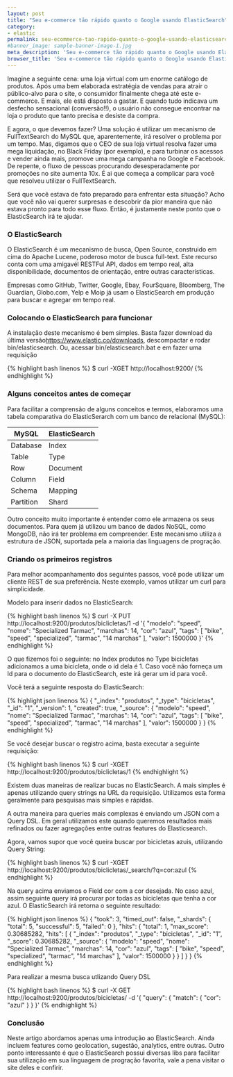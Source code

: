 ```yaml
---
layout: post
title: "Seu e-commerce tão rápido quanto o Google usando ElasticSearch"
category: 
- elastic
permalink: seu-ecommerce-tao-rapido-quanto-o-google-usando-elasticsearch
#banner_image: sample-banner-image-1.jpg
meta_description: 'Seu e-commerce tão rápido quanto o Google usando ElasticSearch'
browser_title: 'Seu e-commerce tão rápido quanto o Google usando ElasticSearch'
---
```


Imagine a seguinte cena: uma loja virtual com um enorme catálogo de produtos. Após uma bem elaborada estratégia de vendas para atrair o público-alvo para o site, o consumidor finalmente chega até este e-commerce. E mais, ele está disposto a gastar. E quando tudo indicava um desfecho sensacional (conversão!!), o usuário não consegue encontrar na loja o produto que tanto precisa e desiste da compra.

E agora, o que devemos fazer? Uma solução é utilizar um mecanismo de FullTextSearch do MySQL que, aparentemente, irá resolver o problema por um tempo. Mas, digamos que o CEO de sua loja virtual resolva fazer uma mega liquidação, no Black Friday (por exemplo), e para turbinar os acessos e vender ainda mais, promove uma mega campanha no Google e Facebook. De repente, o fluxo de pessoas procurando desesperadamente por promoções no site aumenta 10x. É ai que começa a complicar para você que resolveu utilizar o FullTextSearch.

Será que você estava de fato preparado para enfrentar esta situação? Acho que você não vai querer surpresas e descobrir da pior maneira que não estava pronto para todo esse fluxo. Então, é justamente neste ponto que o ElasticSearch irá te ajudar.

### O ElasticSearch

O ElasticSearch é um mecanismo de busca, Open Source, construido em cima do Apache Lucene, poderoso motor de busca full-text. Este recurso conta com uma amigavél RESTFul API, dados em tempo real, alta disponibilidade, documentos de orientação, entre outras características.

Empresas como GitHub, Twitter, Google, Ebay, FourSquare, Bloomberg, The Guardian, Globo.com, Yelp e Moip já usam o ElasticSearch em produção para buscar e agregar em tempo real.

### Colocando o ElasticSearch para funcionar

A instalação deste mecanismo é bem simples. Basta fazer download da última versão<https://www.elastic.co/downloads>, descompactar e rodar bin/elasticsearch. Ou, acessar bin/elasticsearch.bat e em fazer uma requisição 

{% highlight bash linenos %}
$ curl -XGET http://localhost:9200/
{% endhighlight %}

### Alguns conceitos antes de começar

Para facilitar a comprensão de alguns conceitos e termos, elaboramos uma tabela comparativa do ElasticSerarch com um banco de relacional (MySQL):

| MySQL         | ElasticSearch |
| ------------- |-------------- |
| Database      | Index         |
| Table         | Type          |
| Row           | Document      |
| Column        | Field         |
| Schema        | Mapping       |
| Partition     | Shard         |

Outro conceito muito importante é entender como ele armazena os seus documentos. Para quem já utilizou um banco de dados NoSQL, como MongoDB, não irá ter problema em compreender. Este mecanismo utiliza a estrutura de JSON, suportada pela a maioria das linguagens de progração.

### Criando os primeiros registros

Para melhor acompanhamento dos seguintes passos, você pode utilizar um cliente REST de sua preferência. Neste exemplo, vamos utilizar um curl para simplicidade.

Modelo para inserir dados no ElasticSearch:

{% highlight bash linenos %}
$ curl -X PUT http://localhost:9200/produtos/biclicletas/1 -d '{
    "modelo": "speed",
    "nome": "Specialized Tarmac",
    "marchas": 14,
    "cor": "azul",
    "tags": [
        "bike",
        "speed",
        "specialized",
        "tarmac",
        "14 marchas"
    ],
    "valor": 1500000
}'
{% endhighlight %}

O que fizemos foi o seguinte: no Index produtos no Type bicicletas adicionamos a uma bicicleta, onde o id dela é 1. Caso você não forneça um Id para o documento do ElasticSearch, este irá gerar um id para você.

Você terá a seguinte resposta do ElasticSearch:

{% highlight json linenos %}
{
    "_index": "produtos",
    "_type": "bicicletas",
    "_id": "1",
    "_version": 1,
    "created": true,
    "_source": {
        "modelo": "speed",
        "nome": "Specialized Tarmac",
        "marchas": 14,
        "cor": "azul",
        "tags": [
            "bike",
            "speed",
            "specialized",
            "tarmac",
            "14 marchas"
        ],
        "valor": 1500000
    }
}
{% endhighlight %}

Se você desejar buscar o registro acima, basta executar a seguinte requisição:

{% highlight bash linenos %}
$ curl -XGET http://localhost:9200/produtos/biclicletas/1
{% endhighlight %}

Existem duas maneiras de realizar bucas no ElasticSearch. A mais simples é apenas utilizando query strings na URL da requisição. Utilizamos esta forma geralmente para pesquisas mais simples e rápidas.

A outra maneira para queries mais complexas é enviando um JSON com a Query DSL. Em geral utilizamos este quando queremos resultados mais refinados ou fazer agregações entre outras features do Elasticsearch.

Agora, vamos supor que você queira buscar por bicicletas azuis, utilizando Query String:

{% highlight bash linenos %}
$ curl -XGET http://localhost:9200/produtos/biclicletas/_search/?q=cor:azul
{% endhighlight %}

Na query acima enviamos o Field cor com a cor desejada. No caso azul, assim seguinte query irá procurar por todas as bicicletas que tenha a cor azul. O ElasticSearch irá retorna o seguinte resultado:

{% highlight json linenos %}
{
    "took": 3,
    "timed_out": false,
    "_shards": {
        "total": 5,
        "successful": 5,
        "failed": 0
    },
    "hits": {
        "total": 1,
        "max_score": 0.30685282,
        "hits": [
            {
                "_index": "produtos",
                "_type": "bicicletas",
                "_id": "1",
                "_score": 0.30685282,
                "_source": {
                    "modelo": "speed",
                    "nome": "Specialized Tarmac",
                    "marchas": 14,
                    "cor": "azul",
                    "tags": [
                        "bike",
                        "speed",
                        "specialized",
                        "tarmac",
                        "14 marchas"
                    ],
                    "valor": 1500000
                }
            }
        ]
    }
}
{% endhighlight %}

Para realizar a mesma busca utlizando Query DSL

{% highlight bash linenos %}
$ curl -X GET http://localhost:9200/produtos/bicicletas/ -d '{
    "query": {
        "match": {
            "cor": "azul"
        }
    }
}'
{% endhighlight %}

### Conclusão

Neste artigo abordamos apenas uma introdução ao ElasticSearch. Ainda incluem features como geolocation, sugestão, analytics, entre outras. Outro ponto interessante é que o ElasticSearch possui diversas libs para facilitar sua utilização em sua linguagem de progração favorita, vale a pena visitar o site deles e confirir.
